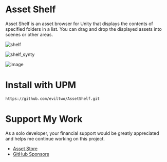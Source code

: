 # Asset Shelf
Asset Shelf is an asset browser for Unity that displays the contents of specified folders in a list. You can drag and drop the displayed assets into scenes or other areas.

![shelf](https://github.com/user-attachments/assets/a93c2cf7-c9d8-47ed-ba37-6c995449a364)

![shelf_synty](https://github.com/user-attachments/assets/896de65a-f21c-44ae-b8ee-2186a1c70b81)

![image](https://github.com/user-attachments/assets/41079a24-7607-42ba-b2fe-745dd4c22f09)

# Install with UPM
```
https://github.com/eviltwo/AssetShelf.git
```

# Support My Work
As a solo developer, your financial support would be greatly appreciated and helps me continue working on this project.
- [Asset Store](https://assetstore.unity.com/publishers/12117)
- [GitHub Sponsors](https://github.com/sponsors/eviltwo)
